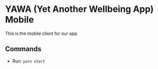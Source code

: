 # YAWA (Yet Another Wellbeing App) Mobile

This is the mobile client for our app

## Commands

- Run: `yarn start`
